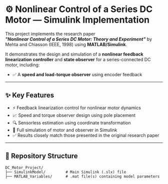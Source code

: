 # ⚙️ Nonlinear Control of a Series DC Motor — Simulink Implementation

This project implements the research paper  
**_"Nonlinear Control of a Series DC Motor: Theory and Experiment"_** by Mehta and Chiasson (IEEE, 1998) using **MATLAB/Simulink**.

It demonstrates the design and simulation of a **nonlinear feedback linearization controller** and **state observer** for a series-connected DC motor, including:

- ✅ A **speed and load-torque observer** using encoder feedback  

---

## ✨ Key Features

- ⚡ Feedback linearization control for nonlinear motor dynamics  
- 📈 Speed and torque observer design using pole placement  
- 🔍 Sensorless estimation using coordinate transformation  
- 🧩 Full simulation of motor and observer in Simulink  
- ✅ Results closely match those presented in the original research paper

---

## 📁 Repository Structure

```plaintext
DC_Motor_Project/
├── SimulinkModel/         # Main Simulink (.slx) file
├── MATLAB_Variables/      # .mat file(s) containing model parameters
